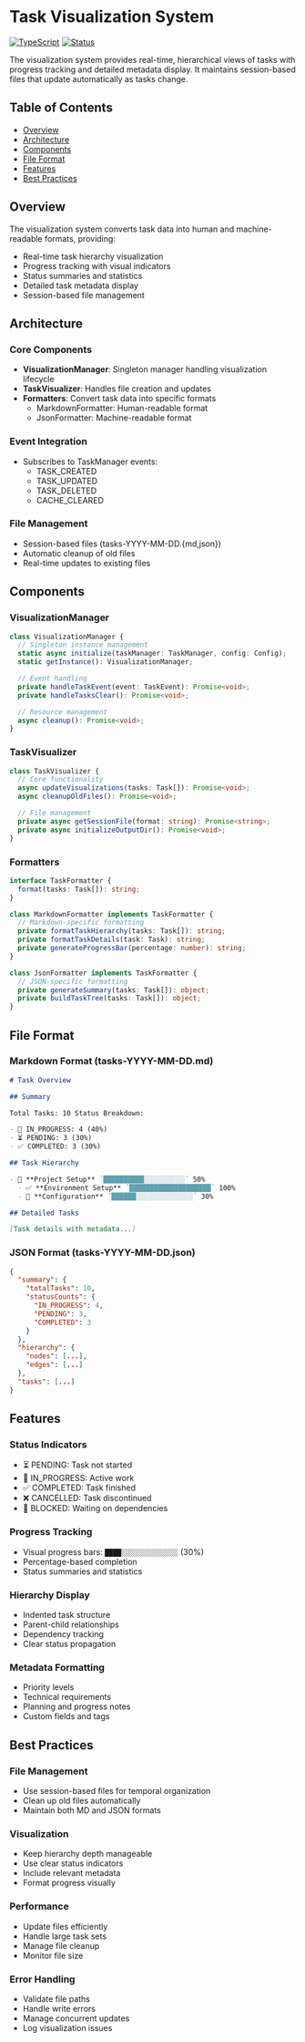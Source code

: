 # Task Visualization System

[![TypeScript](https://img.shields.io/badge/TypeScript-5.3-blue.svg)](https://www.typescriptlang.org/)
[![Status](https://img.shields.io/badge/Status-Stable-blue.svg)]()

The visualization system provides real-time, hierarchical views of tasks with progress tracking and
detailed metadata display. It maintains session-based files that update automatically as tasks
change.

## Table of Contents

- [Overview](#overview)
- [Architecture](#architecture)
- [Components](#components)
- [File Format](#file-format)
- [Features](#features)
- [Best Practices](#best-practices)

## Overview

The visualization system converts task data into human and machine-readable formats, providing:

- Real-time task hierarchy visualization
- Progress tracking with visual indicators
- Status summaries and statistics
- Detailed task metadata display
- Session-based file management

## Architecture

### Core Components

- **VisualizationManager**: Singleton manager handling visualization lifecycle
- **TaskVisualizer**: Handles file creation and updates
- **Formatters**: Convert task data into specific formats
  - MarkdownFormatter: Human-readable format
  - JsonFormatter: Machine-readable format

### Event Integration

- Subscribes to TaskManager events:
  - TASK_CREATED
  - TASK_UPDATED
  - TASK_DELETED
  - CACHE_CLEARED

### File Management

- Session-based files (tasks-YYYY-MM-DD.{md,json})
- Automatic cleanup of old files
- Real-time updates to existing files

## Components

### VisualizationManager

```typescript
class VisualizationManager {
  // Singleton instance management
  static async initialize(taskManager: TaskManager, config: Config);
  static getInstance(): VisualizationManager;

  // Event handling
  private handleTaskEvent(event: TaskEvent): Promise<void>;
  private handleTasksClear(): Promise<void>;

  // Resource management
  async cleanup(): Promise<void>;
}
```

### TaskVisualizer

```typescript
class TaskVisualizer {
  // Core functionality
  async updateVisualizations(tasks: Task[]): Promise<void>;
  async cleanupOldFiles(): Promise<void>;

  // File management
  private async getSessionFile(format: string): Promise<string>;
  private async initializeOutputDir(): Promise<void>;
}
```

### Formatters

```typescript
interface TaskFormatter {
  format(tasks: Task[]): string;
}

class MarkdownFormatter implements TaskFormatter {
  // Markdown-specific formatting
  private formatTaskHierarchy(tasks: Task[]): string;
  private formatTaskDetails(task: Task): string;
  private generateProgressBar(percentage: number): string;
}

class JsonFormatter implements TaskFormatter {
  // JSON-specific formatting
  private generateSummary(tasks: Task[]): object;
  private buildTaskTree(tasks: Task[]): object;
}
```

## File Format

### Markdown Format (tasks-YYYY-MM-DD.md)

```markdown
# Task Overview

## Summary

Total Tasks: 10 Status Breakdown:

- 🔄 IN_PROGRESS: 4 (40%)
- ⏳ PENDING: 3 (30%)
- ✅ COMPLETED: 3 (30%)

## Task Hierarchy

- 🔄 **Project Setup** `██████████░░░░░░░░░░` 50%
  - ✅ **Environment Setup** `████████████████████` 100%
  - 🔄 **Configuration** `██████░░░░░░░░░░░░░░` 30%

## Detailed Tasks

[Task details with metadata...]
```

### JSON Format (tasks-YYYY-MM-DD.json)

```json
{
  "summary": {
    "totalTasks": 10,
    "statusCounts": {
      "IN_PROGRESS": 4,
      "PENDING": 3,
      "COMPLETED": 3
    }
  },
  "hierarchy": {
    "nodes": [...],
    "edges": [...]
  },
  "tasks": [...]
}
```

## Features

### Status Indicators

- ⏳ PENDING: Task not started
- 🔄 IN_PROGRESS: Active work
- ✅ COMPLETED: Task finished
- ❌ CANCELLED: Task discontinued
- 🚫 BLOCKED: Waiting on dependencies

### Progress Tracking

- Visual progress bars: `████░░░░░░░░░░░░░░` (30%)
- Percentage-based completion
- Status summaries and statistics

### Hierarchy Display

- Indented task structure
- Parent-child relationships
- Dependency tracking
- Clear status propagation

### Metadata Formatting

- Priority levels
- Technical requirements
- Planning and progress notes
- Custom fields and tags

## Best Practices

### File Management

- Use session-based files for temporal organization
- Clean up old files automatically
- Maintain both MD and JSON formats

### Visualization

- Keep hierarchy depth manageable
- Use clear status indicators
- Include relevant metadata
- Format progress visually

### Performance

- Update files efficiently
- Handle large task sets
- Manage file cleanup
- Monitor file size

### Error Handling

- Validate file paths
- Handle write errors
- Manage concurrent updates
- Log visualization issues
